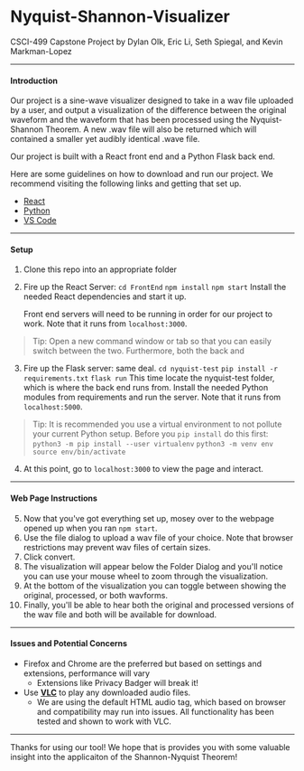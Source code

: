 # Nyquist-Shannon-Visualizer 
CSCI-499 Capstone Project 
by Dylan Olk, Eric Li, Seth Spiegal, and Kevin Markman-Lopez 

---------------------------------------
#### Introduction
Our project is a sine-wave visualizer designed to take in a wav file uploaded by a user, and output a visualization of the difference between the original waveform and the waveform that has been processed using the Nyquist-Shannon Theorem. A new .wav file will also be returned which will contained a smaller yet audibly identical .wave file. 

Our project is built with a React front end and a Python Flask back end. 

Here are some guidelines on how to download and run our project. We recommend visiting the following links and getting that set up. 
*  [React](https://reactjs.org/docs/getting-started.html)
*  [Python](https://www.python.org/downloads/)
*  [VS Code](https://code.visualstudio.com/)
              
---------------------------------------
#### Setup
1. Clone this repo into an appropriate folder 
2. Fire up the React Server: 
 `cd FrontEnd`
 `npm install`
 `npm start`
 Install the needed React dependencies and start it up. 

	Front end servers will need to be running in order for our project to work. 
Note that it runs from `localhost:3000`.

>Tip: Open a new command window or tab so that you can easily switch between the two. Furthermore, both the back and 

3. Fire up the Flask server: same deal. 
`cd nyquist-test`
`pip install -r requirements.txt`
`flask run`
This time locate the nyquist-test folder, which is where the back end runs from. Install the needed Python modules from requirements and run the server. Note that it runs from `localhost:5000`.
> Tip: It is recommended you use a virtual environment to not pollute your current Python setup. Before you `pip install` do this first:
> `python3 -m pip install --user virtualenv`
> `python3 -m venv env`
> `source env/bin/activate`
4. At this point, go to `localhost:3000` to view the page and interact.

---------------------------------------

#### Web Page Instructions

5. Now that you've got everything set up, mosey over to the webpage opened up when you ran `npm start`. 
6. Use the file dialog to upload a wav file of your choice. Note that browser restrictions may prevent wav files of certain sizes. 
7. Click convert. 
8. The visualization will appear below the Folder Dialog and you'll notice you can use your mouse wheel to zoom through the visualization.
9. At the bottom of the visualization you can toggle between showing the original, processed, or both wavforms. 
10. Finally, you'll be able to hear both the original and processed versions of the wav file and both will be available for download. 

---------------------------------------
#### Issues and Potential Concerns
- Firefox and Chrome are the preferred but based on settings and extensions, performance will vary
	- Extensions like Privacy Badger will break it!
- Use **[VLC](https://www.videolan.org/vlc/download-windows.html)** to play any downloaded audio files. 
	- We are using the default HTML audio tag, which based on browser and compatibility may run into issues. All functionality has been tested and shown to work with VLC. 


---------------------------------------
Thanks for using our tool! We hope that is provides  you with some valuable insight into the applicaiton of the Shannon-Nyquist Theorem! 
